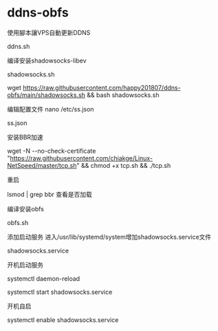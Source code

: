 # ddns-obfs

使用腳本讓VPS自動更新DDNS  

ddns.sh

编译安装shadowsocks-libev

shadowsocks.sh

wget https://raw.githubusercontent.com/happy201807/ddns-obfs/main/shadowsocks.sh && bash shadowsocks.sh

编辑配置文件  nano /etc/ss.json

ss.json

安装BBR加速

wget -N --no-check-certificate "https://raw.githubusercontent.com/chiakge/Linux-NetSpeed/master/tcp.sh" && chmod +x tcp.sh && ./tcp.sh

重启

lsmod | grep bbr    查看是否加载

编译安装obfs

obfs.sh

添加启动服务   进入/usr/lib/systemd/system增加shadowsocks.service文件

shadowsocks.service

开机启动服务

systemctl daemon-reload

systemctl start shadowsocks.service

开机自启

systemctl enable shadowsocks.service


